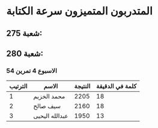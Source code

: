
#  المتدربون المتميزون سرعة الكتابة
## شعبة 275:

## شعبة 280:
### الاسبوع 4 تمرين 54
| الترتيب | الاسم | النتيجة | كلمة في الدقيقة
|---------|------------|------------|------------|
| 1 | محمد الخزيم | 2205 | 18 |
| 2 | سيف صالح | 2160 | 18 |
| 3 | عبدالله اليحيى | 1950 | 13 |